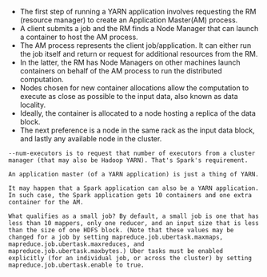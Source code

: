 * The first step of running a YARN application involves requesting the RM (resource manager) to create an Application Master(AM) process. 
* A client submits a job and the RM finds a Node Manager that can launch a container to host the AM process. 
* The AM process represents the client job/application. It can either run the job itself and return or request for additional resources from the RM. 
* In the latter, the RM has Node Managers on other machines launch containers on behalf of the AM process to run the distributed computation.
* Nodes chosen for new container allocations allow the computation to execute as close as possible to the input data, also known as data locality. 
* Ideally,  the container is allocated to a node hosting a replica of the data block. 
* The next preference is a node in the same rack as the input data block, and lastly any available node in the cluster. 

```
--num-executors is to request that number of executors from a cluster manager (that may also be Hadoop YARN). That's Spark's requirement.

An application master (of a YARN application) is just a thing of YARN.

It may happen that a Spark application can also be a YARN application. In such case, the Spark application gets 10 containers and one extra container for the AM.

```

```
What qualifies as a small job? By default, a small job is one that has less than 10 mappers, only one reducer, and an input size that is less than the size of one HDFS block. (Note that these values may be changed for a job by setting mapreduce.job.ubertask.maxmaps, mapreduce.job.ubertask.maxreduces, and mapreduce.job.ubertask.maxbytes.) Uber tasks must be enabled explicitly (for an individual job, or across the cluster) by setting mapreduce.job.ubertask.enable to true.

```
